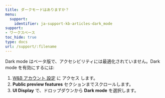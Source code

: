 ```yaml
---
title: ダークモードはありますか？
menu:
  support:
    identifier: ja-support-kb-articles-dark_mode
support:
- ワークスペース
toc_hide: true
type: docs
url: /support/:filename
---
```


Dark mode はベータ版で、アクセシビリティには最適化されていません。Dark mode を有効にするには:

1. [W&B アカウント 設定](https://wandb.ai/settings) に アクセス します。
2. **Public preview features** セクションまでスクロールします。
3. **UI Display** で、ドロップダウンから **Dark mode** を選択します。